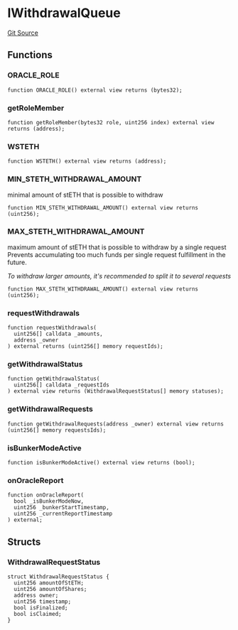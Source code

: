 # IWithdrawalQueue

[Git Source](https://github.com/lidofinance/community-staking-module/blob/ef5c94eed5211bf6c350512cf569895da670f26c/src/interfaces/IWithdrawalQueue.sol)

## Functions

### ORACLE_ROLE

```solidity
function ORACLE_ROLE() external view returns (bytes32);
```

### getRoleMember

```solidity
function getRoleMember(bytes32 role, uint256 index) external view returns (address);
```

### WSTETH

```solidity
function WSTETH() external view returns (address);
```

### MIN_STETH_WITHDRAWAL_AMOUNT

minimal amount of stETH that is possible to withdraw

```solidity
function MIN_STETH_WITHDRAWAL_AMOUNT() external view returns (uint256);
```

### MAX_STETH_WITHDRAWAL_AMOUNT

maximum amount of stETH that is possible to withdraw by a single request
Prevents accumulating too much funds per single request fulfillment in the future.

_To withdraw larger amounts, it's recommended to split it to several requests_

```solidity
function MAX_STETH_WITHDRAWAL_AMOUNT() external view returns (uint256);
```

### requestWithdrawals

```solidity
function requestWithdrawals(
  uint256[] calldata _amounts,
  address _owner
) external returns (uint256[] memory requestIds);
```

### getWithdrawalStatus

```solidity
function getWithdrawalStatus(
  uint256[] calldata _requestIds
) external view returns (WithdrawalRequestStatus[] memory statuses);
```

### getWithdrawalRequests

```solidity
function getWithdrawalRequests(address _owner) external view returns (uint256[] memory requestsIds);
```

### isBunkerModeActive

```solidity
function isBunkerModeActive() external view returns (bool);
```

### onOracleReport

```solidity
function onOracleReport(
  bool _isBunkerModeNow,
  uint256 _bunkerStartTimestamp,
  uint256 _currentReportTimestamp
) external;
```

## Structs

### WithdrawalRequestStatus

```solidity
struct WithdrawalRequestStatus {
  uint256 amountOfStETH;
  uint256 amountOfShares;
  address owner;
  uint256 timestamp;
  bool isFinalized;
  bool isClaimed;
}
```
